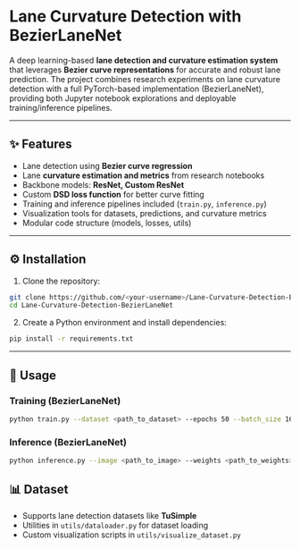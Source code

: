 # Lane Curvature Detection with BezierLaneNet

A deep learning-based **lane detection and curvature estimation system** that leverages **Bezier curve representations** for accurate and robust lane prediction. The project combines research experiments on lane curvature detection with a full PyTorch-based implementation (BezierLaneNet), providing both Jupyter notebook explorations and deployable training/inference pipelines.

---

## ✨ Features

* Lane detection using **Bezier curve regression**
* Lane **curvature estimation and metrics** from research notebooks
* Backbone models: **ResNet, Custom ResNet**
* Custom **DSD loss function** for better curve fitting
* Training and inference pipelines included (`train.py`, `inference.py`)
* Visualization tools for datasets, predictions, and curvature metrics
* Modular code structure (models, losses, utils)

---
## ⚙️ Installation

1. Clone the repository:

```bash
git clone https://github.com/<your-username>/Lane-Curvature-Detection-BezierLaneNet.git
cd Lane-Curvature-Detection-BezierLaneNet
```

2. Create a Python environment and install dependencies:

```bash
pip install -r requirements.txt
```

---

## 🚀 Usage

### Training (BezierLaneNet)

```bash
python train.py --dataset <path_to_dataset> --epochs 50 --batch_size 16
```

### Inference (BezierLaneNet)

```bash
python inference.py --image <path_to_image> --weights <path_to_weights>
```
## 📊 Dataset

* Supports lane detection datasets like **TuSimple**
* Utilities in `utils/dataloader.py` for dataset loading
* Custom visualization scripts in `utils/visualize_dataset.py`
